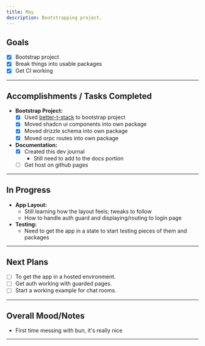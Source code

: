 ```yaml
---
title: May
description: Bootstrapping project.
---
```



## Goals

* [x] Bootstrap project
* [x] Break things into usable packages
* [x] Get CI working

---

## Accomplishments / Tasks Completed

* **Bootstrap Project:**
    * [x] Used [better-t-stack](https://better-t-stack.amanv.dev/new?name=base-v2&fe-n=native-nativewind&api=orpc&db=postgres&add=biome%2Cstarlight%2Cturborepo&ex=ai%2Ctodo) to bootstrap project
    * [x] Moved shadcn ui components into own package
    * [x] Moved drizzle schema into own package
    * [x] Moved orpc routes into own package
* **Documentation:**
    * [x] Created this dev journal
      * Still need to add to the docs portion
    * [ ] Get host on github pages

---

## In Progress

* **App Layout:**
    * Still learning how the layout feels; tweaks to follow
    * How to handle auth guard and displaying/routing to login page
* **Testing:**
    * Need to get the app in a state to start testing pieces of them and packages

---


## Next Plans

* [ ] To get the app in a hosted environment.
* [ ] Get auth working with guarded pages.
* [ ] Start a working example for chat rooms.

---

## Overall Mood/Notes

* First time messing with bun, it's really nice

---